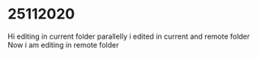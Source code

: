 # 25112020
Hi editing in current folder
parallelly i edited in current and remote folder
Now i am editing in remote folder
